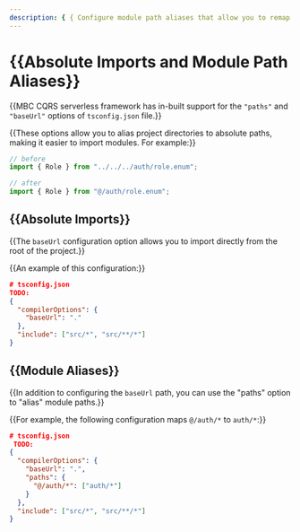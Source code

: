 ```yaml
---
description: { { Configure module path aliases that allow you to remap certain import paths. } }
---
```


# {{Absolute Imports and Module Path Aliases}}

{{MBC CQRS serverless framework has in-built support for the `"paths"` and `"baseUrl"` options of `tsconfig.json` file.}}

{{These options allow you to alias project directories to absolute paths, making it easier to import modules. For example:}}

```ts
// before
import { Role } from "../../../auth/role.enum";

// after
import { Role } from "@/auth/role.enum";
```

## {{Absolute Imports}}

{{The `baseUrl` configuration option allows you to import directly from the root of the project.}}

{{An example of this configuration:}}

```json
# tsconfig.json
TODO:
{
  "compilerOptions": {
    "baseUrl": "."
  },
  "include": ["src/*", "src/**/*"]
}
```

## {{Module Aliases}}

{{In addition to configuring the `baseUrl` path, you can use the "paths" option to "alias" module paths.}}

{{For example, the following configuration maps `@/auth/*` to `auth/*`:}}

```json
# tsconfig.json
 TODO:
{
  "compilerOptions": {
    "baseUrl": ".",
    "paths": {
      "@/auth/*": ["auth/*"]
    }
  },
  "include": ["src/*", "src/**/*"]
}
```
